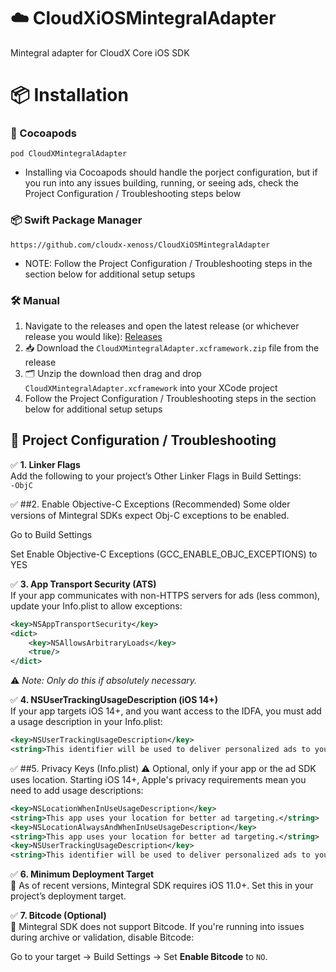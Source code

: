 # ☁️ CloudXiOSMintegralAdapter  
Mintegral adapter for CloudX Core iOS SDK

# 📦 Installation

### 🍫 Cocoapods  
`pod CloudXMintegralAdapter`
- Installing via Cocoapods should handle the porject configuration, but if you run into any issues building, running, or seeing ads, check the Project Configuration / Troubleshooting steps below

### 📦 Swift Package Manager  
`https://github.com/cloudx-xenoss/CloudXiOSMintegralAdapter`
- NOTE: Follow the Project Configuration / Troubleshooting steps in the section below for additional setup setups

### 🛠️ Manual  
1. Navigate to the releases and open the latest release (or whichever release you would like): [Releases](https://github.com/cloudx-xenoss/CloudXiOSMintegralAdapter/releases)  
2. 📥 Download the `CloudXMintegralAdapter.xcframework.zip` file from the release  
3. 🗂️ Unzip the download then drag and drop `CloudXMintegralAdapter.xcframework` into your XCode project
4. Follow the Project Configuration / Troubleshooting steps in the section below for additional setup setups

## 🧰 Project Configuration / Troubleshooting

✅ **1. Linker Flags**  
Add the following to your project’s Other Linker Flags in Build Settings:  
`-ObjC`

✅ ##2. Enable Objective-C Exceptions (Recommended)
Some older versions of Mintegral SDKs expect Obj-C exceptions to be enabled.

Go to Build Settings

Set Enable Objective-C Exceptions (GCC_ENABLE_OBJC_EXCEPTIONS) to YES

✅ **3. App Transport Security (ATS)**  
If your app communicates with non-HTTPS servers for ads (less common), update your Info.plist to allow exceptions:  
```xml
<key>NSAppTransportSecurity</key>
<dict>
    <key>NSAllowsArbitraryLoads</key>
    <true/>
</dict>
```
⚠️ *Note: Only do this if absolutely necessary.*

✅ **4. NSUserTrackingUsageDescription (iOS 14+)**  
If your app targets iOS 14+, and you want access to the IDFA, you must add a usage description in your Info.plist:
```xml
<key>NSUserTrackingUsageDescription</key>
<string>This identifier will be used to deliver personalized ads to you.</string>
```

✅ ##5. Privacy Keys (Info.plist)
⚠️ Optional, only if your app or the ad SDK uses location.
Starting iOS 14+, Apple's privacy requirements mean you need to add usage descriptions:
```xml
<key>NSLocationWhenInUseUsageDescription</key>
<string>This app uses your location for better ad targeting.</string>
<key>NSLocationAlwaysAndWhenInUseUsageDescription</key>
<string>This app uses your location for better ad targeting.</string>
<key>NSUserTrackingUsageDescription</key>
<string>This identifier will be used to deliver personalized ads to you.</string>
```


✅ **6. Minimum Deployment Target**  
📱 As of recent versions, Mintegral SDK requires iOS 11.0+. Set this in your project’s deployment target.

✅ **7. Bitcode (Optional)**  
🚫 Mintegral SDK does not support Bitcode. If you're running into issues during archive or validation, disable Bitcode:  

Go to your target → Build Settings → Set **Enable Bitcode** to `NO`.
